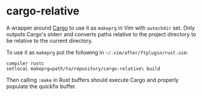 # cargo-relative

A wrapper around [Cargo](http://crates.io) to use it as `makeprg` in Vim with
`autochdir` set. Only outputs Cargo's stderr and converts paths relative to the
project directory to be relative to the current directory.

To use it as `makeprg` put the following in `~/.vim/after/ftplugin/rust.vim`:

```VimL
compiler rustc
setlocal makeprg=path/to/repository/cargo-relative\ build
```

Then calling `:make` in Rust buffers should execute Cargo and properly populate
the quickfix buffer.
